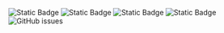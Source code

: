 ![Static Badge](https://img.shields.io/badge/blacklists-61-000000) ![Static Badge](https://img.shields.io/badge/blacklisted-3011541-cc0000) ![Static Badge](https://img.shields.io/badge/whitelisted-2254-00CC00) ![Static Badge](https://img.shields.io/badge/streaming_blacklist-28107-000000) ![GitHub issues](https://img.shields.io/github/issues/fabriziosalmi/blacklists)

